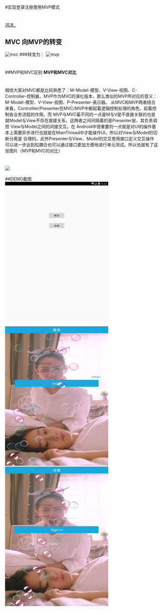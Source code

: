 #实现登录注册使用MVP模式
#
[鸿洋_](http://blog.csdn.net/lmj623565791/article/details/46596109)

## MVC 向MVP的转变
![mvc](http://img.blog.csdn.net/20150622212835554)
###转变为：
![mvp](http://img.blog.csdn.net/20150622212856011)
#
##MVP和MVC区别
**MVP和MVC对比**
#
相信大家对MVC都是比较熟悉了：M-Model-模型、V-View-视图、C-Controller-控制器，MVP作为MVC的演化版本，那么类似的MVP所对应的意义：M-Model-模型、V-View-视图、P-Presenter-表示器。 从MVC和MVP两者结合来看，Controlller/Presenter在MVC/MVP中都起着逻辑控制处理的角色，起着控制各业务流程的作用。而 MVP与MVC最不同的一点是M与V是不直接关联的也是就Model与View不存在直接关系，这两者之间间隔着的是Presenter层，其负责调控 View与Model之间的间接交互。在 Android中很重要的一点就是对UI的操作基本上需要异步进行也就是在MainThread中才能操作UI，所以对View与Model的切断分离是 合理的。此外Presenter与View、Model的交互使用接口定义交互操作可以进一步达到松耦合也可以通过接口更加方便地进行单元测试。所以也就有了这张图片（MVP和MVC的对比）
#
![](http://img.blog.csdn.net/20150622212856011)

##DEMO截图     
<img width="340" height="460" src="https://github.com/program008/MvpUtil/blob/master/screenshots/device-2017-07-26-182505.png?raw=true"/>
<div style="width:100%;height:auto;overflow:hidden">
<img width="340" height="460" float ="left"  src="https://github.com/program008/MvpUtil/blob/master/screenshots/device-2017-07-26-182545.png?raw=true" /><img width="340" height="460" float ="right" src="https://github.com/program008/MvpUtil/blob/master/screenshots/device-2017-07-26-182612.png?raw=true"/>
</div>


